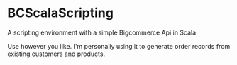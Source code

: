# BCScalaScripting
A scripting environment with a simple Bigcommerce Api in Scala


Use however you like. I'm personally using it to generate order records from existing customers and products.